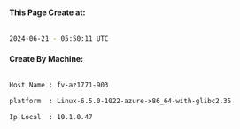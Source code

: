 
   
#### This Page Create at:

```bash

2024-06-21 - 05:50:11 UTC

```

#### Create By Machine:

```bash

Host Name : fv-az1771-903

platform  : Linux-6.5.0-1022-azure-x86_64-with-glibc2.35

Ip Local  : 10.1.0.47

```

